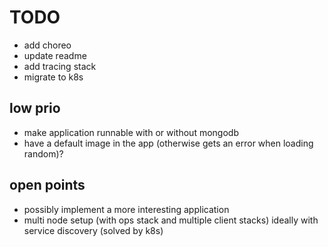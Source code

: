 # TODO

* add choreo
* update readme
* add tracing stack
* migrate to k8s

## low prio

* make application runnable with or without mongodb
* have a default image in the app (otherwise gets an error when loading random)?

## open points

* possibly implement a more interesting application
* multi node setup (with ops stack and multiple client stacks) ideally with service discovery (solved by k8s)
